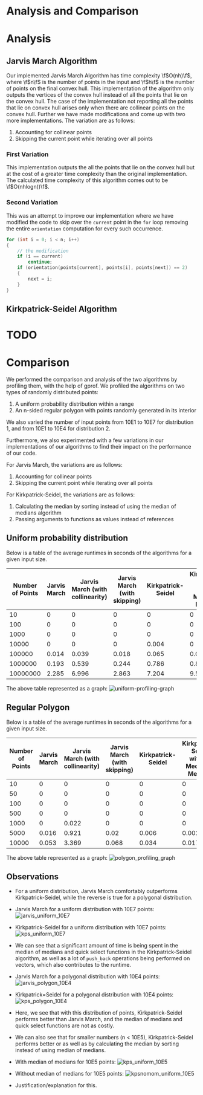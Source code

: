 # Analysis and Comparison

# Analysis

## Jarvis March Algorithm

Our implemented Jarvis March Algorithm has time complexity \f$O(nh)\f$, where \f$n\f$ is the number of points in the input and \f$h\f$ is the number of points on the final convex hull. This implementation of the algorithm only outputs the vertices of the convex hull instead of all the points that lie on the convex hull. The case of the implementation not reporting all the points that lie on convex hull arises only when there are collinear points on the convex hull. Further we have made modifications and come up with two more implementations. The variation are as follows:

1. Accounting for collinear points
2. Skipping the current point while iterating over all points

### First Variation

This implementation outputs the all the points that lie on the convex hull but at the cost of a greater time complexity than the original implementation. The calculated time complexity of this algorithm comes out to be \f$O(nhlogn))\f$.

### Second Variation

This was an attempt to improve our implementation where we have modified the code to skip over the `current` point in the `for` loop removing the entire `orientation` computation for every such occurrence.

```cpp
for (int i = 0; i < n; i++)
{
    // the modification
    if (i == current)
        continue;
    if (orientation(points[current], points[i], points[next]) == 2)
    {
        next = i;
    }
}
```

## Kirkpatrick-Seidel Algorithm

# TODO

# Comparison

We performed the comparison and analysis of the two algorithms by profiling them, with the help of gprof.
We profiled the algorithms on two types of randomly distributed points:

1. A uniform probability distribution within a range
2. An n-sided regular polygon with points randomly generated in its interior

We also varied the number of input points from 10E1 to 10E7 for distribution 1, and from 10E1 to 10E4 for distribution 2.

Furthermore, we also experimented with a few variations in our implementations of our algorithms to find their impact on the performance of our code.

For Jarvis March, the variations are as follows:

1. Accounting for collinear points
2. Skipping the current point while iterating over all points

For Kirkpatrick-Seidel, the variations are as follows:

1. Calculating the median by sorting instead of using the median of medians algorithm
2. Passing arguments to functions as values instead of references

## Uniform probability distribution

Below is a table of the average runtimes in seconds of the algorithms for a given input size.

| Number of Points | Jarvis March | Jarvis March (with collinearity) | Jarvis March (with skipping) | Kirkpatrick-Seidel | Kirkpatrick-Seidel without Median of Medians | Kirkpatrick-Seidel without references |
| ---------------- | ------------ | -------------------------------- | ---------------------------- | ------------------ | -------------------------------------------- | ------------------------------------- |
| 10               | 0            | 0                                | 0                            | 0                  | 0                                            | 0                                     |
| 100              | 0            | 0                                | 0                            | 0                  | 0                                            | 0                                     |
| 1000             | 0            | 0                                | 0                            | 0                  | 0                                            | 0                                     |
| 10000            | 0            | 0                                | 0                            | 0.004              | 0                                            | 0.009                                 |
| 100000           | 0.014        | 0.039                            | 0.018                        | 0.065              | 0.066                                        | 0.084                                 |
| 1000000          | 0.193        | 0.539                            | 0.244                        | 0.786              | 0.848                                        | 0.844                                 |
| 10000000         | 2.285        | 6.996                            | 2.863                        | 7.204              | 9.563                                        | 8.649                                 |

The above table represented as a graph:
![uniform-profiling-graph](images/uniform_profiling_graph.png)

## Regular Polygon

Below is a table of the average runtimes in seconds of the algorithms for a given input size.

| Number of Points | Jarvis March | Jarvis March (with collinearity) | Jarvis March (with skipping) | Kirkpatrick-Seidel | Kirkpatrick-Seidel without Median of Medians | Kirkpatrick-Seidel without references |
| ---------------- | ------------ | -------------------------------- | ---------------------------- | ------------------ | -------------------------------------------- | ------------------------------------- |
| 10               | 0            | 0                                | 0                            | 0                  | 0                                            | 0                                     |
| 50               | 0            | 0                                | 0                            | 0                  | 0                                            | 0                                     |
| 100              | 0            | 0                                | 0                            | 0                  | 0                                            | 0                                     |
| 500              | 0            | 0                                | 0                            | 0                  | 0                                            | 0                                     |
| 1000             | 0            | 0.022                            | 0                            | 0                  | 0                                            | 0                                     |
| 5000             | 0.016        | 0.921                            | 0.02                         | 0.006              | 0.002                                        | 0.011                                 |
| 10000            | 0.053        | 3.369                            | 0.068                        | 0.034              | 0.017                                        | 0.034                                 |

The above table represented as a graph:
![polygon_profiling_graph](images/polygon_profiling_graph.png)

## Observations
- For a uniform distribution, Jarvis March comfortably outperforms Kirkpatrick-Seidel, while the reverse is true for a polygonal distribution.
- Jarvis March for a uniform distribution with 10E7 points: ![jarvis_uniform_10E7](images/jarvis_uniform_10E7.png)
- Kirkpatrick-Seidel for a uniform distribution with 10E7 points: ![kps_uniform_10E7](images/kps_uniform_10E7.png)
- We can see that a significant amount of time is being spent in the median of medians and quick select functions in the Kirkpatrick-Seidel algorithm, as well as a lot of `push_back` operations being performed on vectors, which also contributes to the runtime.

- Jarvis March for a polygonal distribution with 10E4 points: ![jarvis_polygon_10E4](images/jarvis_polygon_10E4.png)
- Kirkpatrick=Seidel for a polygonal distribution with 10E4 points: ![kps_polygon_10E4](images/kps_polygon_10E4.png)
- Here, we see that with this distribution of points, Kirkpatrick-Seidel performs better than Jarvis March, and the median of medians and quick select functions are not as costly.  
  
  
- We can also see that for smaller numbers (n < 10E5), Kirkpatrick-Seidel performs better or as well as by calculating the median by sorting instead of using median of medians. 
- With median of medians for 10E5 points: ![kps_uniform_10E5](images/kps_uniform_10E5.png)
- Without median of medians for 10E5 points: ![kpsnomom_uniform_10E5](images/kpsnomom_uniform_10E5.png)
- Justification/explanation for this.
